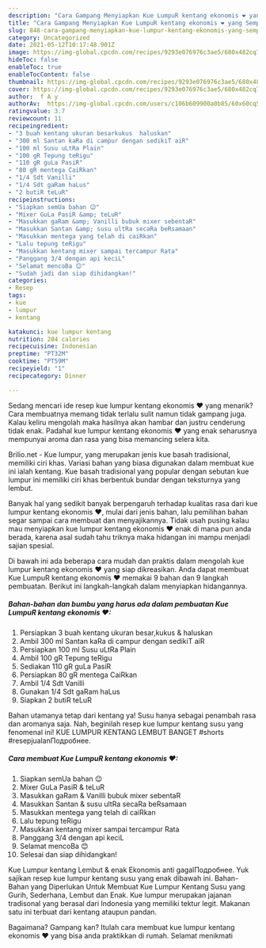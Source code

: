 ```yaml
---
description: "Cara Gampang Menyiapkan Kue LumpuR kentang ekonomis ❤ yang Sempurna"
title: "Cara Gampang Menyiapkan Kue LumpuR kentang ekonomis ❤ yang Sempurna"
slug: 848-cara-gampang-menyiapkan-kue-lumpur-kentang-ekonomis-yang-sempurna
category: Uncategorized
date: 2021-05-12T10:17:48.901Z
image: https://img-global.cpcdn.com/recipes/9293e076976c3ae5/680x482cq70/kue-lumpur-kentang-ekonomis-foto-resep-utama.jpg
hideToc: false
enableToc: true
enableTocContent: false
thumbnail: https://img-global.cpcdn.com/recipes/9293e076976c3ae5/680x482cq70/kue-lumpur-kentang-ekonomis-foto-resep-utama.jpg
cover: https://img-global.cpcdn.com/recipes/9293e076976c3ae5/680x482cq70/kue-lumpur-kentang-ekonomis-foto-resep-utama.jpg
author:  f A y
authorAv:  https://img-global.cpcdn.com/users/c106b609900a0b85/60x60cq50/avatar.jpg
ratingvalue: 3.7
reviewcount: 11
recipeingredient:
- "3 buah kentang ukuran besarkukus  haluskan"
- "300 ml Santan kaRa di campur dengan sedikiT aiR"
- "100 ml Susu uLtRa Plain"
- "100 gR Tepung teRigu"
- "110 gR guLa PasiR"
- "80 gR mentega CaiRkan"
- "1/4 Sdt Vanilli"
- "1/4 Sdt gaRam haLus"
- "2 butiR teLuR"
recipeinstructions:
- "Siapkan semUa bahan 😉"
- "Mixer GuLa PasiR &amp; teLuR"
- "Masukkan gaRam &amp; Vanilli bubuk mixer sebentaR"
- "Masukkan Santan &amp; susu ultRa secaRa beRsamaan"
- "Masukkan mentega yang telah di caiRkan"
- "Lalu tepung teRigu"
- "Masukkan kentang mixer sampai tercampur Rata"
- "Panggang 3/4 dengan api keciL"
- "Selamat mencoBa 😊"
- "Sudah jadi dan siap dihidangkan!"
categories:
- Resep
tags:
- kue
- lumpur
- kentang

katakunci: kue lumpur kentang 
nutrition: 284 calories
recipecuisine: Indonesian
preptime: "PT32M"
cooktime: "PT59M"
recipeyield: "1"
recipecategory: Dinner

---
```



Sedang mencari ide resep kue lumpur kentang ekonomis ❤ yang menarik? Cara membuatnya memang tidak terlalu sulit namun tidak gampang juga. Kalau keliru mengolah maka hasilnya akan hambar dan justru cenderung tidak enak. Padahal kue lumpur kentang ekonomis ❤ yang enak seharusnya mempunyai aroma dan rasa yang bisa memancing selera kita.


Brilio.net - Kue lumpur, yang merupakan jenis kue basah tradisional, memiliki ciri khas. Variasi bahan yang biasa digunakan dalam membuat kue ini ialah kentang. Kue basah tradisional yang popular dengan sebutan kue lumpur ini memiliki ciri khas berbentuk bundar dengan teksturnya yang lembut.

Banyak hal yang sedikit banyak berpengaruh terhadap kualitas rasa dari kue lumpur kentang ekonomis ❤, mulai dari jenis bahan, lalu pemilihan bahan segar sampai cara membuat dan menyajikannya. Tidak usah pusing kalau mau menyiapkan kue lumpur kentang ekonomis ❤ enak di mana pun anda berada, karena asal sudah tahu triknya maka hidangan ini mampu menjadi sajian spesial.


Di bawah ini ada beberapa cara mudah dan praktis dalam mengolah kue lumpur kentang ekonomis ❤ yang siap dikreasikan. Anda dapat membuat Kue LumpuR kentang ekonomis ❤ memakai 9 bahan dan 9 langkah pembuatan. Berikut ini langkah-langkah dalam menyiapkan hidangannya.

<!--inarticleads1-->

##### Bahan-bahan dan bumbu yang harus ada dalam pembuatan Kue LumpuR kentang ekonomis ❤:

1. Persiapkan 3 buah kentang ukuran besar,kukus &amp; haluskan
1. Ambil 300 ml Santan kaRa di campur dengan sedikiT aiR
1. Persiapkan 100 ml Susu uLtRa Plain
1. Ambil 100 gR Tepung teRigu
1. Sediakan 110 gR guLa PasiR
1. Persiapkan 80 gR mentega CaiRkan
1. Ambil 1/4 Sdt Vanilli
1. Gunakan 1/4 Sdt gaRam haLus
1. Siapkan 2 butiR teLuR


Bahan utamanya tetap dari kentang ya! Susu hanya sebagai penambah rasa dan aromanya saja. Nah, beginilah resep kue lumpur kentang susu yang fenomenal ini! KUE LUMPUR KENTANG LEMBUT BANGET #shorts #resepjualanПодробнее. 

<!--inarticleads2-->

##### Cara membuat Kue LumpuR kentang ekonomis ❤:

1. Siapkan semUa bahan 😉
1. Mixer GuLa PasiR &amp; teLuR
1. Masukkan gaRam &amp; Vanilli bubuk mixer sebentaR
1. Masukkan Santan &amp; susu ultRa secaRa beRsamaan
1. Masukkan mentega yang telah di caiRkan
1. Lalu tepung teRigu
1. Masukkan kentang mixer sampai tercampur Rata
1. Panggang 3/4 dengan api keciL
1. Selamat mencoBa 😊
1. Selesai dan siap dihidangkan!

Kue Lumpur kentang Lembut &amp; enak Ekonomis anti gagalПодробнее. Yuk sajikan resep kue lumpur kentang susu yang enak dibawah ini. Bahan-Bahan yang Diperlukan Untuk Membuat Kue Lumpur Kentang Susu yang Gurih, Sederhana, Lembut dan Enak. Kue lumpur merupakan jajanan tradisonal yang berasal dari Indonesia yang memiliki tektur legit. Makanan satu ini terbuat dari kentang ataupun pandan. 

Bagaimana? Gampang kan? Itulah cara membuat kue lumpur kentang ekonomis ❤ yang bisa anda praktikkan di rumah. Selamat menikmati
